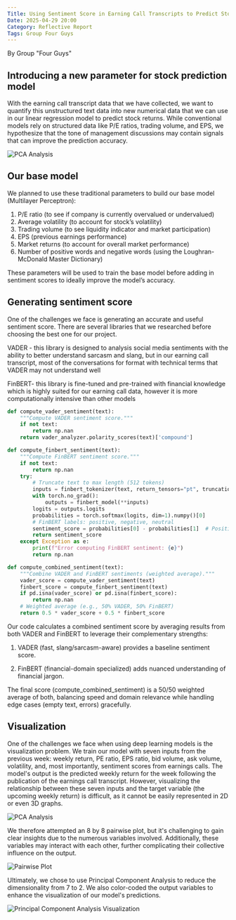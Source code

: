 ```yaml
---
Title: Using Sentiment Score in Earning Call Transcripts to Predict Stock Returns (by Group "Four Guys")
Date: 2025-04-29 20:00
Category: Reflective Report
Tags: Group Four Guys
---
```


By Group "Four Guys"

## Introducing a new parameter for stock prediction model

With the earning call transcript data that we have collected, we want to quantify this unstructured text data into new numerical data that we can use in our linear regression model to predict stock returns. While conventional models rely on structured data like P/E ratios, trading volume, and EPS, we hypothesize that the tone of management discussions may contain signals that can improve the prediction accuracy.

![PCA Analysis]({static}/images/Four-Guys_02_Tone.jpeg)

## Our base model

We planned to use these traditional parameters to build our base model (Multilayer Perceptron):

1. P/E ratio (to see if company is currently overvalued or undervalued)
2. Average volatility (to account for stock’s volatility)
3. Trading volume (to see liquidity indicator and market participation)
4. EPS (previous earnings performance)
5. Market returns (to account for overall market performance)
6. Number of positive words and negative words (using the Loughran-McDonald Master Dictionary)

These parameters will be used to train the base model before adding in sentiment scores to ideally improve the model’s accuracy.

## Generating sentiment score

One of the challenges we face is generating an accurate and useful sentiment score. There are several libraries that we researched before choosing the best one for our project.

VADER - this library is designed to analysis social media sentiments with the ability to better understand sarcasm and slang, but in our earning call transcript, most of the conversations for format with technical terms that VADER may not understand well

FinBERT- this library is fine-tuned and pre-trained with financial knowledge which is highly suited for our earning call data, however it is more computationally intensive than other models

```python
def compute_vader_sentiment(text):
    """Compute VADER sentiment score."""
    if not text:
        return np.nan
    return vader_analyzer.polarity_scores(text)['compound']

def compute_finbert_sentiment(text):
    """Compute FinBERT sentiment score."""
    if not text:
        return np.nan
    try:
        # Truncate text to max length (512 tokens)
        inputs = finbert_tokenizer(text, return_tensors="pt", truncation=True, max_length=512, padding=True)
        with torch.no_grad():
            outputs = finbert_model(**inputs)
        logits = outputs.logits
        probabilities = torch.softmax(logits, dim=1).numpy()[0]
        # FinBERT labels: positive, negative, neutral
        sentiment_score = probabilities[0] - probabilities[1]  # Positive - Negative
        return sentiment_score
    except Exception as e:
        print(f"Error computing FinBERT sentiment: {e}")
        return np.nan

def compute_combined_sentiment(text):
    """Combine VADER and FinBERT sentiments (weighted average)."""
    vader_score = compute_vader_sentiment(text)
    finbert_score = compute_finbert_sentiment(text)
    if pd.isna(vader_score) or pd.isna(finbert_score):
        return np.nan
    # Weighted average (e.g., 50% VADER, 50% FinBERT)
    return 0.5 * vader_score + 0.5 * finbert_score
```

Our code calculates a combined sentiment score by averaging results from both VADER and FinBERT to leverage their complementary strengths:

1. VADER (fast, slang/sarcasm-aware) provides a baseline sentiment score.

2. FinBERT (financial-domain specialized) adds nuanced understanding of financial jargon.

The final score (compute_combined_sentiment) is a 50/50 weighted average of both, balancing speed and domain relevance while handling edge cases (empty text, errors) gracefully.

## Visualization

One of the challenges we face when using deep learning models is the visualization problem. We train our model with seven inputs from the previous week: weekly return, PE ratio, EPS ratio, bid volume, ask volume, volatility, and, most importantly, sentiment scores from earnings calls. The model's output is the predicted weekly return for the week following the publication of the earnings call transcript. However, visualizing the relationship between these seven inputs and the target variable (the upcoming weekly return) is difficult, as it cannot be easily represented in 2D or even 3D graphs.

![PCA Analysis]({static}/images/Four-Guys_02_PCA.jpeg)

We therefore attempted an 8 by 8 pairwise plot, but it's challenging to gain clear insights due to the numerous variables involved. Additionally, these variables may interact with each other, further complicating their collective influence on the output. 

![Pairwise Plot]({static}/images/Four-Guys_02_Pairwise-Plot.png)

Ultimately, we chose to use Principal Component Analysis to reduce the dimensionality from 7 to 2. We also color-coded the output variables to enhance the visualization of our model's predictions.

![Principal Component Analysis Visualization]({static}/images/Four-Guys_02_PCA-Visualization.jpeg)


